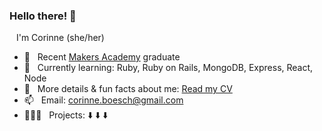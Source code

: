 
### Hello there! 👋 

&ensp; I'm Corinne (she/her)

- 🚀 &nbsp; Recent [Makers Academy](https://makers.tech) graduate
- 🌱 &nbsp; Currently learning: Ruby, Ruby on Rails, MongoDB, Express, React, Node 
- 📝 &nbsp; More details & fun facts about me: [Read my CV](https://github.com/CorinneBosch/CV)
- 📫 &nbsp; Email: corinne.boesch@gmail.com
- 👩🏻‍💻 &nbsp; Projects: ⬇️ ⬇️ ⬇️
